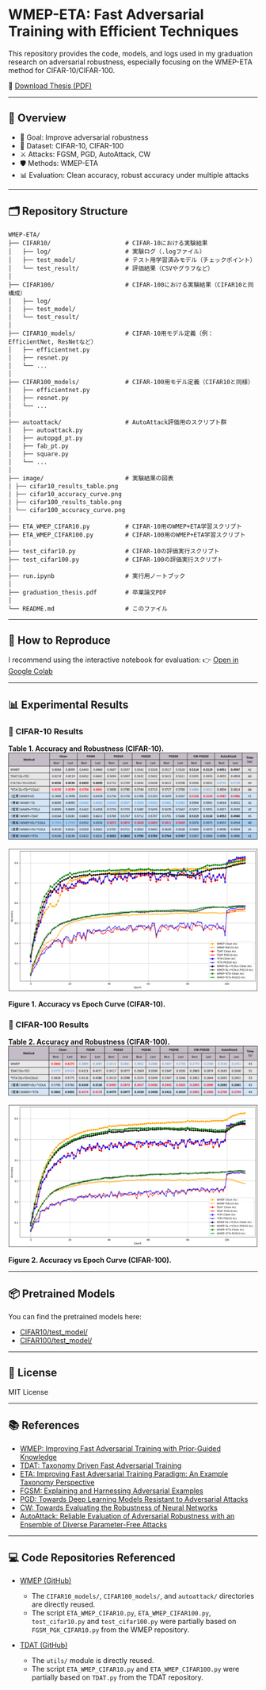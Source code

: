 # WMEP-ETA: Fast Adversarial Training with Efficient Techniques

This repository provides the code, models, and logs used in my graduation research on adversarial robustness, especially focusing on the WMEP-ETA method for CIFAR-10/CIFAR-100.

📎 [Download Thesis (PDF)](./graduation_thesis.pdf)

---

## 🧠 Overview

- 🎯 Goal: Improve adversarial robustness
- 🧪 Dataset: CIFAR-10, CIFAR-100
- ⚔️ Attacks: FGSM, PGD, AutoAttack, CW
- 🛡 Methods: WMEP-ETA
- 📊 Evaluation: Clean accuracy, robust accuracy under multiple attacks

---

## 🗂 Repository Structure
```
WMEP-ETA/
├── CIFAR10/                     # CIFAR-10における実験結果
│   ├── log/                     # 実験ログ（.logファイル）
│   ├── test_model/              # テスト用学習済みモデル（チェックポイント）
│   └── test_result/             # 評価結果（CSVやグラフなど）
│
├── CIFAR100/                    # CIFAR-100における実験結果（CIFAR10と同構成）
│   ├── log/
│   ├── test_model/
│   └── test_result/
│
├── CIFAR10_models/              # CIFAR-10用モデル定義（例：EfficientNet, ResNetなど）
│   ├── efficientnet.py
│   ├── resnet.py
│   └── ...
│
├── CIFAR100_models/             # CIFAR-100用モデル定義（CIFAR10と同様）
│   ├── efficientnet.py
│   ├── resnet.py
│   └── ...
│
├── autoattack/                  # AutoAttack評価用のスクリプト群
│   ├── autoattack.py
│   ├── autopgd_pt.py
│   ├── fab_pt.py
│   ├── square.py
│   └── ...
│
├── image/                       # 実験結果の図表
│ ├── cifar10_results_table.png
│ ├── cifar10_accuracy_curve.png
│ ├── cifar100_results_table.png
│ └── cifar100_accuracy_curve.png
│
├── ETA_WMEP_CIFAR10.py          # CIFAR-10用のWMEP+ETA学習スクリプト
├── ETA_WMEP_CIFAR100.py         # CIFAR-100用のWMEP+ETA学習スクリプト
│
├── test_cifar10.py              # CIFAR-10の評価実行スクリプト
├── test_cifar100.py             # CIFAR-100の評価実行スクリプト
│
├── run.ipynb                    # 実行用ノートブック
│
├── graduation_thesis.pdf        # 卒業論文PDF
│
└── README.md                    # このファイル
```
---

## 🚀 How to Reproduce

I recommend using the interactive notebook for evaluation:
👉 [Open in Google Colab](https://colab.research.google.com/github/7i10/WMEP-ETA/blob/main/run.ipynb)

---

## 📊 Experimental Results

### 🔹 CIFAR-10 Results

**Table 1. Accuracy and Robustness (CIFAR-10).**
![CIFAR-10 Table](./image/cifar10_results_table.png)


![CIFAR-10 Accuracy Curve](./image/cifar10_accuracy_curve.png)

**Figure 1. Accuracy vs Epoch Curve (CIFAR-10).**

### 🔹 CIFAR-100 Results

**Table 2. Accuracy and Robustness (CIFAR-100).**
![CIFAR-100 Table](./image/cifar100_results_table.png)


![CIFAR-100 Accuracy Curve](./image/cifar100_accuracy_curve.png)

**Figure 2. Accuracy vs Epoch Curve (CIFAR-100).** 

---

## 📦 Pretrained Models

You can find the pretrained models here:

- [CIFAR10/test_model/](./CIFAR10/test_model/)
- [CIFAR100/test_model/](./CIFAR100/test_model/)
  
---

## 📃 License

MIT License

---

## 📚 References

- [WMEP: Improving Fast Adversarial Training with Prior-Guided Knowledge](http://arxiv.org/abs/2304.00202)
- [TDAT: Taxonomy Driven Fast Adversarial Training](https://ojs.aaai.org/index.php/AAAI/article/view/28330)
- [ETA: Improving Fast Adversarial Training Paradigm: An Example Taxonomy Perspective](http://arxiv.org/abs/2408.03944)
- [FGSM: Explaining and Harnessing Adversarial Examples](https://arxiv.org/abs/1412.6572)
- [PGD: Towards Deep Learning Models Resistant to Adversarial Attacks](https://arxiv.org/abs/1706.06083)
- [CW: Towards Evaluating the Robustness of Neural Networks](https://arxiv.org/abs/1608.04644)
- [AutoAttack: Reliable Evaluation of Adversarial Robustness with an Ensemble of Diverse Parameter-Free Attacks](https://arxiv.org/abs/2003.01690)

---

## 💻 Code Repositories Referenced

- [WMEP (GitHub)](https://github.com/jiaxiaojunQAQ/FGSM-PGK)
  - The `CIFAR10_models/`, `CIFAR100_models/`, and `autoattack/` directories are directly reused.  
  - The script `ETA_WMEP_CIFAR10.py`, `ETA_WMEP_CIFAR100.py`, `test_cifar10.py` and `test_cifar100.py` were partially based on `FGSM_PGK_CIFAR10.py` from the WMEP repository.

- [TDAT (GitHub)](https://github.com/bookman233/TDAT)
  - The `utils/` module is directly reused.
  - The script `ETA_WMEP_CIFAR10.py` and `ETA_WMEP_CIFAR100.py` were partially based on `TDAT.py` from the TDAT repository.
